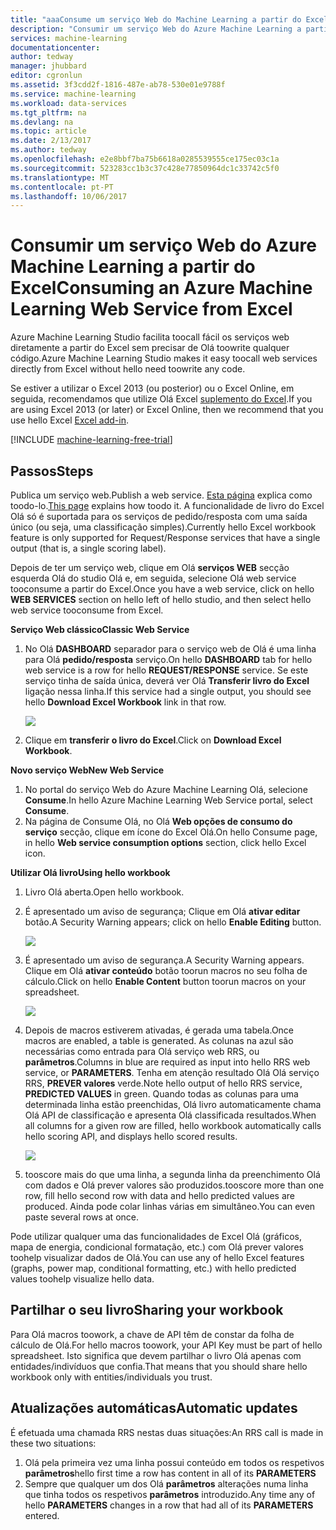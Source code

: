 ```yaml
---
title: "aaaConsume um serviço Web do Machine Learning a partir do Excel | Microsoft Docs"
description: "Consumir um serviço Web do Azure Machine Learning a partir do Excel"
services: machine-learning
documentationcenter: 
author: tedway
manager: jhubbard
editor: cgronlun
ms.assetid: 3f3cdd2f-1816-487e-ab78-530e01e9788f
ms.service: machine-learning
ms.workload: data-services
ms.tgt_pltfrm: na
ms.devlang: na
ms.topic: article
ms.date: 2/13/2017
ms.author: tedway
ms.openlocfilehash: e2e8bbf7ba75b6618a0285539555ce175ec03c1a
ms.sourcegitcommit: 523283cc1b3c37c428e77850964dc1c33742c5f0
ms.translationtype: MT
ms.contentlocale: pt-PT
ms.lasthandoff: 10/06/2017
---
```

# <a name="consuming-an-azure-machine-learning-web-service-from-excel"></a><span data-ttu-id="4d2e1-103">Consumir um serviço Web do Azure Machine Learning a partir do Excel</span><span class="sxs-lookup"><span data-stu-id="4d2e1-103">Consuming an Azure Machine Learning Web Service from Excel</span></span>
 <span data-ttu-id="4d2e1-104">Azure Machine Learning Studio facilita toocall fácil os serviços web diretamente a partir do Excel sem precisar de Olá toowrite qualquer código.</span><span class="sxs-lookup"><span data-stu-id="4d2e1-104">Azure Machine Learning Studio makes it easy toocall web services directly from Excel without hello need toowrite any code.</span></span>

<span data-ttu-id="4d2e1-105">Se estiver a utilizar o Excel 2013 (ou posterior) ou o Excel Online, em seguida, recomendamos que utilize Olá Excel [suplemento do Excel](machine-learning-excel-add-in-for-web-services.md).</span><span class="sxs-lookup"><span data-stu-id="4d2e1-105">If you are using Excel 2013 (or later) or Excel Online, then we recommend that you use hello Excel [Excel add-in](machine-learning-excel-add-in-for-web-services.md).</span></span>

[!INCLUDE [machine-learning-free-trial](../../includes/machine-learning-free-trial.md)]

## <a name="steps"></a><span data-ttu-id="4d2e1-106">Passos</span><span class="sxs-lookup"><span data-stu-id="4d2e1-106">Steps</span></span>
<span data-ttu-id="4d2e1-107">Publica um serviço web.</span><span class="sxs-lookup"><span data-stu-id="4d2e1-107">Publish a web service.</span></span> <span data-ttu-id="4d2e1-108">[Esta página](machine-learning-walkthrough-5-publish-web-service.md) explica como toodo-lo.</span><span class="sxs-lookup"><span data-stu-id="4d2e1-108">[This page](machine-learning-walkthrough-5-publish-web-service.md) explains how toodo it.</span></span> <span data-ttu-id="4d2e1-109">A funcionalidade de livro do Excel Olá só é suportada para os serviços de pedido/resposta com uma saída único (ou seja, uma classificação simples).</span><span class="sxs-lookup"><span data-stu-id="4d2e1-109">Currently hello Excel workbook feature is only supported for Request/Response services that have a single output (that is, a single scoring label).</span></span> 

<span data-ttu-id="4d2e1-110">Depois de ter um serviço web, clique em Olá **serviços WEB** secção esquerda Olá do studio Olá e, em seguida, selecione Olá web service tooconsume a partir do Excel.</span><span class="sxs-lookup"><span data-stu-id="4d2e1-110">Once you have a web service, click on hello **WEB SERVICES** section on hello left of hello studio, and then select hello web service tooconsume from Excel.</span></span>

<span data-ttu-id="4d2e1-111">**Serviço Web clássico**</span><span class="sxs-lookup"><span data-stu-id="4d2e1-111">**Classic Web Service**</span></span>

1. <span data-ttu-id="4d2e1-112">No Olá **DASHBOARD** separador para o serviço web de Olá é uma linha para Olá **pedido/resposta** serviço.</span><span class="sxs-lookup"><span data-stu-id="4d2e1-112">On hello **DASHBOARD** tab for hello web service is a row for hello **REQUEST/RESPONSE** service.</span></span> <span data-ttu-id="4d2e1-113">Se este serviço tinha de saída única, deverá ver Olá **Transferir livro do Excel** ligação nessa linha.</span><span class="sxs-lookup"><span data-stu-id="4d2e1-113">If this service had a single output, you should see hello **Download Excel Workbook** link in that row.</span></span>
   
    ![][1]
2. <span data-ttu-id="4d2e1-114">Clique em **transferir o livro do Excel**.</span><span class="sxs-lookup"><span data-stu-id="4d2e1-114">Click on **Download Excel Workbook**.</span></span>

<span data-ttu-id="4d2e1-115">**Novo serviço Web**</span><span class="sxs-lookup"><span data-stu-id="4d2e1-115">**New Web Service**</span></span>

1. <span data-ttu-id="4d2e1-116">No portal do serviço Web do Azure Machine Learning Olá, selecione **Consume**.</span><span class="sxs-lookup"><span data-stu-id="4d2e1-116">In hello Azure Machine Learning Web Service portal, select **Consume**.</span></span>
2. <span data-ttu-id="4d2e1-117">Na página de Consume Olá, no Olá **Web opções de consumo do serviço** secção, clique em ícone do Excel Olá.</span><span class="sxs-lookup"><span data-stu-id="4d2e1-117">On hello Consume page, in hello **Web service consumption options** section, click hello Excel icon.</span></span>

<span data-ttu-id="4d2e1-118">**Utilizar Olá livro**</span><span class="sxs-lookup"><span data-stu-id="4d2e1-118">**Using hello workbook**</span></span>

1. <span data-ttu-id="4d2e1-119">Livro Olá aberta.</span><span class="sxs-lookup"><span data-stu-id="4d2e1-119">Open hello workbook.</span></span>
2. <span data-ttu-id="4d2e1-120">É apresentado um aviso de segurança; Clique em Olá **ativar editar** botão.</span><span class="sxs-lookup"><span data-stu-id="4d2e1-120">A Security Warning appears; click on hello **Enable Editing** button.</span></span>
   
    ![][2]
3. <span data-ttu-id="4d2e1-121">É apresentado um aviso de segurança.</span><span class="sxs-lookup"><span data-stu-id="4d2e1-121">A Security Warning appears.</span></span> <span data-ttu-id="4d2e1-122">Clique em Olá **ativar conteúdo** botão toorun macros no seu folha de cálculo.</span><span class="sxs-lookup"><span data-stu-id="4d2e1-122">Click on hello **Enable Content** button toorun macros on your spreadsheet.</span></span>
   
    ![][3]
4. <span data-ttu-id="4d2e1-123">Depois de macros estiverem ativadas, é gerada uma tabela.</span><span class="sxs-lookup"><span data-stu-id="4d2e1-123">Once macros are enabled, a table is generated.</span></span> <span data-ttu-id="4d2e1-124">As colunas na azul são necessárias como entrada para Olá serviço web RRS, ou **parâmetros**.</span><span class="sxs-lookup"><span data-stu-id="4d2e1-124">Columns in blue are required as input into hello RRS web service, or **PARAMETERS**.</span></span> <span data-ttu-id="4d2e1-125">Tenha em atenção resultado Olá Olá serviço RRS, **PREVER valores** verde.</span><span class="sxs-lookup"><span data-stu-id="4d2e1-125">Note hello output of hello RRS service, **PREDICTED VALUES** in green.</span></span> <span data-ttu-id="4d2e1-126">Quando todas as colunas para uma determinada linha estão preenchidas, Olá livro automaticamente chama Olá API de classificação e apresenta Olá classificada resultados.</span><span class="sxs-lookup"><span data-stu-id="4d2e1-126">When all columns for a given row are filled, hello workbook automatically calls hello scoring API, and displays hello scored results.</span></span>
   
    ![][4]
5. <span data-ttu-id="4d2e1-127">tooscore mais do que uma linha, a segunda linha da preenchimento Olá com dados e Olá prever valores são produzidos.</span><span class="sxs-lookup"><span data-stu-id="4d2e1-127">tooscore more than one row, fill hello second row with data and hello predicted values are produced.</span></span> <span data-ttu-id="4d2e1-128">Ainda pode colar linhas várias em simultâneo.</span><span class="sxs-lookup"><span data-stu-id="4d2e1-128">You can even paste several rows at once.</span></span>

<span data-ttu-id="4d2e1-129">Pode utilizar qualquer uma das funcionalidades de Excel Olá (gráficos, mapa de energia, condicional formatação, etc.) com Olá prever valores toohelp visualizar dados de Olá.</span><span class="sxs-lookup"><span data-stu-id="4d2e1-129">You can use any of hello Excel features (graphs, power map, conditional formatting, etc.) with hello predicted values toohelp visualize hello data.</span></span>    

## <a name="sharing-your-workbook"></a><span data-ttu-id="4d2e1-130">Partilhar o seu livro</span><span class="sxs-lookup"><span data-stu-id="4d2e1-130">Sharing your workbook</span></span>
<span data-ttu-id="4d2e1-131">Para Olá macros toowork, a chave de API têm de constar da folha de cálculo de Olá.</span><span class="sxs-lookup"><span data-stu-id="4d2e1-131">For hello macros toowork, your API Key must be part of hello spreadsheet.</span></span> <span data-ttu-id="4d2e1-132">Isto significa que devem partilhar o livro Olá apenas com entidades/indivíduos que confia.</span><span class="sxs-lookup"><span data-stu-id="4d2e1-132">That means that you should share hello workbook only with entities/individuals you trust.</span></span>

## <a name="automatic-updates"></a><span data-ttu-id="4d2e1-133">Atualizações automáticas</span><span class="sxs-lookup"><span data-stu-id="4d2e1-133">Automatic updates</span></span>
<span data-ttu-id="4d2e1-134">É efetuada uma chamada RRS nestas duas situações:</span><span class="sxs-lookup"><span data-stu-id="4d2e1-134">An RRS call is made in these two situations:</span></span>

1. <span data-ttu-id="4d2e1-135">Olá pela primeira vez uma linha possui conteúdo em todos os respetivos **parâmetros**</span><span class="sxs-lookup"><span data-stu-id="4d2e1-135">hello first time a row has content in all of its **PARAMETERS**</span></span>
2. <span data-ttu-id="4d2e1-136">Sempre que qualquer um dos Olá **parâmetros** alterações numa linha que tinha todos os respetivos **parâmetros** introduzido.</span><span class="sxs-lookup"><span data-stu-id="4d2e1-136">Any time any of hello **PARAMETERS** changes in a row that had all of its **PARAMETERS** entered.</span></span>

[1]: ./media/machine-learning-consuming-from-excel/excellink.png
[2]: ./media/machine-learning-consuming-from-excel/enableeditting.png
[3]: ./media/machine-learning-consuming-from-excel/enablecontent.png
[4]: ./media/machine-learning-consuming-from-excel/sampletable.png
